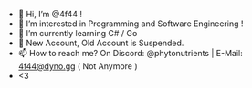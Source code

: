 - 👋 Hi, I’m @4f44 !
- 👀 I’m interested in Programming and Software Engineering !
- 🌱 I’m currently learning C# / Go 
- 💞️ New Account, Old Account is Suspended.
- 📫 How to reach me?
 On Discord: @phytonutrients | E-Mail: 4f44@dyno.gg ( Not Anymore )
- <3
<!---
4f44/4f44 is a ✨ special ✨ repository because its `README.md` (this file) appears on your GitHub profile.
You can click the Preview link to take a look at your changes.
--->
